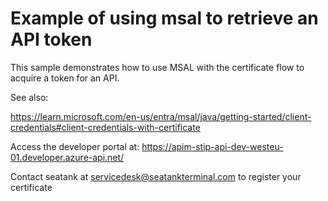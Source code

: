 # Example of using msal to retrieve an API token

This sample demonstrates how to use MSAL with the certificate flow to acquire a token for an API.

See also:

https://learn.microsoft.com/en-us/entra/msal/java/getting-started/client-credentials#client-credentials-with-certificate

Access the developer portal at:
https://apim-stip-api-dev-westeu-01.developer.azure-api.net/

Contact seatank at servicedesk@seatankterminal.com to register your certificate
